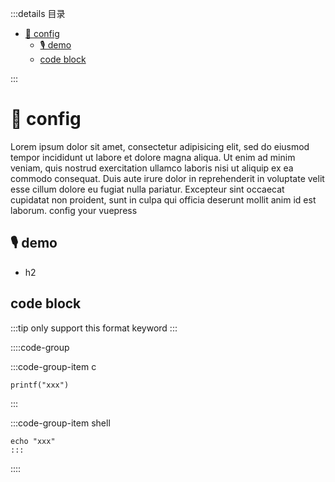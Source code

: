 :::details 目录
<!-- vim-markdown-toc Marked -->

* [🌮 config](#🌮-config)
  * [🎙️ demo](#🎙️-demo)
  * [code block](#code-block)

<!-- vim-markdown-toc -->
:::



# 🌮 config
Lorem ipsum dolor sit amet, consectetur adipisicing elit, sed do eiusmod tempor incididunt ut labore et dolore magna aliqua. Ut enim ad minim veniam, quis nostrud exercitation ullamco laboris nisi ut aliquip ex ea commodo consequat. Duis aute irure dolor in reprehenderit in voluptate velit esse cillum dolore eu fugiat nulla pariatur. Excepteur sint occaecat cupidatat non proident, sunt in culpa qui officia deserunt mollit anim id est laborum.
config your vuepress


## 🎙️ demo
- h2

## code block


:::tip
only support this format keyword
:::

::::code-group

:::code-group-item c
```
printf("xxx")
```
:::

:::code-group-item shell
```
echo "xxx"
:::
```
::::
